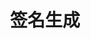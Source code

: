 ---
title: 签名生成
position_number: 5
parameters:
- name:
content:
content_markdown: >-

    以https://s-api.myaztests.com/az/spot/order为例。
    
    
    以下是在linux bash环境下使用 echo openssl 和curl工具实现的一个调用接口下单的示例 appkey、secret仅供示范：
    
    
    appKey: 3976eb88-76d0-4f6e-a6b2-a57980770085
    

    secretKey: bc6630d0231fda5cd98794f52c4998659beda290
    




    Header部分数据：

        validate-algorithms: HmacSHA256
    
        validate-appkey: 3976eb88-76d0-4f6e-a6b2-a57980770085
    
        validate-recvwindow: 5000
    
        validate-timestamp: 1641446237201
    
        validate-signature: 2b5eb11e18796d12d88f13dc27dbbd02c2cc51ff7059765ed9821957d82bb4d9



    请求数据：

        {
          type: 'LIMIT',
          timeInForce: 'GTC',
          side: 'BUY',
          symbol: 'btc_usdt',
          price: '39000',
          quantity: '2'
        }



    1、数据部分

        method: 大写的请求方法，例如：GET、POST、DELETE、PUT

        path: 按照path中顺序将所有value进行拼接。形如/test/{var1}/{var2}/的restful路径将按填入的实际参数后路径拼接，示例：/sign/test/bb/aa
  
        query: 按照key的字典序排序，将所有key=value进行拼接。示例：userName=dfdfdf&password=ggg
  
        body:   
            Json: 直接按JSON字符串不做转换或排序操作。
  
            x-www-form-urlencoded: 按照key的字典序排序，将所有key=value进行拼接，示例:userName=dfdfdf&password=ggg　
    
            form-data：此格式暂不支持。
  
        如果存在多种数据形式，则按照path、query、body的顺序进行再拼接，得到所有数据的拼接值。

    方法method示例：
        
        POST


    路径path示例:

        /az/spot/order

        上述拼接值记作为path



    参数通过query示例:

        symbol=btc_usdt

        上述值拼接记作query



    参数通过body示例

        x-www-form-urlencoded:
      
            symbol=btc_usdt&side=BUY&type=LIMIT&timeInForce=GTC&quantity=1&price=0.1

            上述值拼接记作body

        json:
  
            {"symbol":"btc_usdt","side":"BUY","type":"LIMIT","timeInForce":"GTC","quantity":2,"price":39000}

            上述值拼接记作body



    混合使用query与body(分为表单与json两种格式)

        query: 
            symbol=btc_usdt&side=BUY&type=LIMIT
            上述拼接值记作query

        body: 
            {"symbol":"btc_usdt","side":BUY,"type":"LIMIT"}
            上述拼接值记作body



    整个数据最且拼接值由#符号分别与method、path、query、body进行拼接成#method、#path、#query、#body，最终拼接值记作为Y=#method#path#query#body。

    注意：

        query有数据，body无数据：Y=#method#path#query

        query无数据，body有数据：Y=#method#path#body

        query有数据，body有数据：Y=#method#path#query#body





    2、请求头部分
        将key按照字母自然升序后，使用&方式拼接在一起，作为X。如：

            validate-algorithms=HmacSHA256&validate-appkey=3976eb88-76d0-4f6e-a6b2-a57980770085&validate-recvwindow=5000&validate-timestamp=1641446237201



    3、生成签名
    
        最终把需要进行加密的字符串，记作为original=XY
    
        最后将最终拼接值按照如下方法进行加密得到签名。
    
        signature=org.apache.commons.codec.digest.HmacUtils.hmacSha256Hex(secretkey, original);
    
        将生成的签名singature放到请求头中，以validate-signature为Key，以singature为值。

    4、样例

        签名原始报文样例：

            validate-algorithms=HmacSHA256&validate-appkey=2063495b-85ec-41b3-a810-be84ceb78751&validate-recvwindow=60000&validate-timestamp=1666026215729#POST#/az/spot/order#{"symbol":"BTC_USDT","side":"BUY","type":"LIMIT","timeInForce":"GTC","bizType":"SPOT","price":3,"quantity":2}

        请求报文样例：
      
            curl --location --request POST 'https://s-api.myaztests.com/az/spot/order' 
            --header 'accept: */*' 
            --header 'Content-Type: application/json' 
            --header 'validate-algorithms: HmacSHA256' 
            --header 'validate-appkey: 10c172ca-d791-4da5-91cd-e74d202dac96' 
            --header 'validate-recvwindow: 60000' 
            --header 'validate-timestamp: 1666026215729' 
            --header 'validate-signature: 4cb36e820f50d2e353e5e0a182dc4a955b1c26efcb4b513d81eec31dd36072ba' 
            --data-raw '{"symbol":"BTC_USDT","side":"BUY","type":"LIMIT","timeInForce":"GTC","bizType":"SPOT","price":3,"quantity":2}'
        
        注意事项：
            注意检查 Content-Type、签名原始报文中的参数格式、请求报文中的参数格式
      
left_code_blocks:
- code_block:
  title:
  language:
right_code_blocks:
- code_block:
  title:
  language:
---